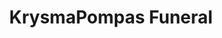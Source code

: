 ---
title: "KrysmaPompas Funeral"
url: /velizy-villacoublay/krysmapompas-funeral/
shop: directeurs de funérailles
---